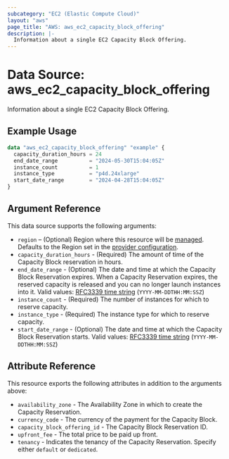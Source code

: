 ```yaml
---
subcategory: "EC2 (Elastic Compute Cloud)"
layout: "aws"
page_title: "AWS: aws_ec2_capacity_block_offering"
description: |-
  Information about a single EC2 Capacity Block Offering.
---
```


# Data Source: aws_ec2_capacity_block_offering

Information about a single EC2 Capacity Block Offering.

## Example Usage

```terraform
data "aws_ec2_capacity_block_offering" "example" {
  capacity_duration_hours = 24
  end_date_range          = "2024-05-30T15:04:05Z"
  instance_count          = 1
  instance_type           = "p4d.24xlarge"
  start_date_range        = "2024-04-28T15:04:05Z"
}
```

## Argument Reference

This data source supports the following arguments:

* `region` – (Optional) Region where this resource will be [managed](https://docs.aws.amazon.com/general/latest/gr/rande.html#regional-endpoints). Defaults to the Region set in the [provider configuration](https://registry.terraform.io/providers/hashicorp/aws/latest/docs#aws-configuration-reference).
* `capacity_duration_hours` - (Required) The amount of time of the Capacity Block reservation in hours.
* `end_date_range` - (Optional) The date and time at which the Capacity Block Reservation expires. When a Capacity Reservation expires, the reserved capacity is released and you can no longer launch instances into it. Valid values: [RFC3339 time string](https://tools.ietf.org/html/rfc3339#section-5.8) (`YYYY-MM-DDTHH:MM:SSZ`)
* `instance_count` - (Required) The number of instances for which to reserve capacity.
* `instance_type` - (Required) The instance type for which to reserve capacity.
* `start_date_range` - (Optional) The date and time at which the Capacity Block Reservation starts. Valid values: [RFC3339 time string](https://tools.ietf.org/html/rfc3339#section-5.8) (`YYYY-MM-DDTHH:MM:SSZ`)

## Attribute Reference

This resource exports the following attributes in addition to the arguments above:

* `availability_zone` - The Availability Zone in which to create the Capacity Reservation.
* `currency_code` - The currency of the payment for the Capacity Block.
* `capacity_block_offering_id` - The Capacity Block Reservation ID.
* `upfront_fee` - The total price to be paid up front.
* `tenancy` - Indicates the tenancy of the Capacity Reservation. Specify either `default` or `dedicated`.
